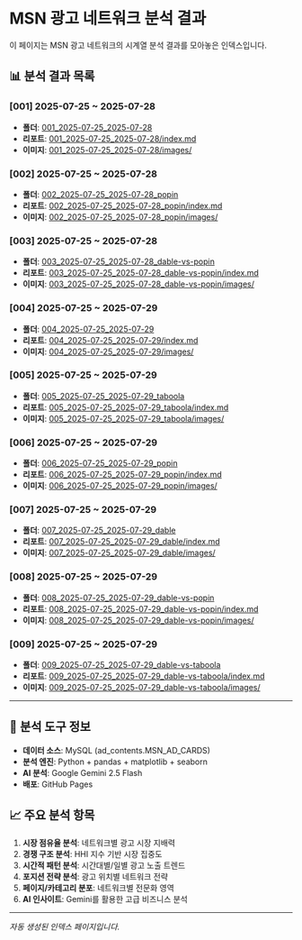 # MSN 광고 네트워크 분석 결과

이 페이지는 MSN 광고 네트워크의 시계열 분석 결과를 모아놓은 인덱스입니다.

## 📊 분석 결과 목록


### [001] 2025-07-25 ~ 2025-07-28
- **폴더**: [001_2025-07-25_2025-07-28](./001_2025-07-25_2025-07-28/)
- **리포트**: [001_2025-07-25_2025-07-28/index.md](./001_2025-07-25_2025-07-28/index.md)
- **이미지**: [001_2025-07-25_2025-07-28/images/](./001_2025-07-25_2025-07-28/images/)


### [002] 2025-07-25 ~ 2025-07-28
- **폴더**: [002_2025-07-25_2025-07-28_popin](./002_2025-07-25_2025-07-28_popin/)
- **리포트**: [002_2025-07-25_2025-07-28_popin/index.md](./002_2025-07-25_2025-07-28_popin/index.md)
- **이미지**: [002_2025-07-25_2025-07-28_popin/images/](./002_2025-07-25_2025-07-28_popin/images/)


### [003] 2025-07-25 ~ 2025-07-28
- **폴더**: [003_2025-07-25_2025-07-28_dable-vs-popin](./003_2025-07-25_2025-07-28_dable-vs-popin/)
- **리포트**: [003_2025-07-25_2025-07-28_dable-vs-popin/index.md](./003_2025-07-25_2025-07-28_dable-vs-popin/index.md)
- **이미지**: [003_2025-07-25_2025-07-28_dable-vs-popin/images/](./003_2025-07-25_2025-07-28_dable-vs-popin/images/)


### [004] 2025-07-25 ~ 2025-07-29
- **폴더**: [004_2025-07-25_2025-07-29](./004_2025-07-25_2025-07-29/)
- **리포트**: [004_2025-07-25_2025-07-29/index.md](./004_2025-07-25_2025-07-29/index.md)
- **이미지**: [004_2025-07-25_2025-07-29/images/](./004_2025-07-25_2025-07-29/images/)


### [005] 2025-07-25 ~ 2025-07-29
- **폴더**: [005_2025-07-25_2025-07-29_taboola](./005_2025-07-25_2025-07-29_taboola/)
- **리포트**: [005_2025-07-25_2025-07-29_taboola/index.md](./005_2025-07-25_2025-07-29_taboola/index.md)
- **이미지**: [005_2025-07-25_2025-07-29_taboola/images/](./005_2025-07-25_2025-07-29_taboola/images/)


### [006] 2025-07-25 ~ 2025-07-29
- **폴더**: [006_2025-07-25_2025-07-29_popin](./006_2025-07-25_2025-07-29_popin/)
- **리포트**: [006_2025-07-25_2025-07-29_popin/index.md](./006_2025-07-25_2025-07-29_popin/index.md)
- **이미지**: [006_2025-07-25_2025-07-29_popin/images/](./006_2025-07-25_2025-07-29_popin/images/)


### [007] 2025-07-25 ~ 2025-07-29
- **폴더**: [007_2025-07-25_2025-07-29_dable](./007_2025-07-25_2025-07-29_dable/)
- **리포트**: [007_2025-07-25_2025-07-29_dable/index.md](./007_2025-07-25_2025-07-29_dable/index.md)
- **이미지**: [007_2025-07-25_2025-07-29_dable/images/](./007_2025-07-25_2025-07-29_dable/images/)


### [008] 2025-07-25 ~ 2025-07-29
- **폴더**: [008_2025-07-25_2025-07-29_dable-vs-popin](./008_2025-07-25_2025-07-29_dable-vs-popin/)
- **리포트**: [008_2025-07-25_2025-07-29_dable-vs-popin/index.md](./008_2025-07-25_2025-07-29_dable-vs-popin/index.md)
- **이미지**: [008_2025-07-25_2025-07-29_dable-vs-popin/images/](./008_2025-07-25_2025-07-29_dable-vs-popin/images/)


### [009] 2025-07-25 ~ 2025-07-29
- **폴더**: [009_2025-07-25_2025-07-29_dable-vs-taboola](./009_2025-07-25_2025-07-29_dable-vs-taboola/)
- **리포트**: [009_2025-07-25_2025-07-29_dable-vs-taboola/index.md](./009_2025-07-25_2025-07-29_dable-vs-taboola/index.md)
- **이미지**: [009_2025-07-25_2025-07-29_dable-vs-taboola/images/](./009_2025-07-25_2025-07-29_dable-vs-taboola/images/)


---

## 🔧 분석 도구 정보

- **데이터 소스**: MySQL (ad_contents.MSN_AD_CARDS)
- **분석 엔진**: Python + pandas + matplotlib + seaborn
- **AI 분석**: Google Gemini 2.5 Flash
- **배포**: GitHub Pages

## 📈 주요 분석 항목

1. **시장 점유율 분석**: 네트워크별 광고 시장 지배력
2. **경쟁 구조 분석**: HHI 지수 기반 시장 집중도
3. **시간적 패턴 분석**: 시간대별/일별 광고 노출 트렌드
4. **포지션 전략 분석**: 광고 위치별 네트워크 전략
5. **페이지/카테고리 분포**: 네트워크별 전문화 영역
6. **AI 인사이트**: Gemini를 활용한 고급 비즈니스 분석

---

*자동 생성된 인덱스 페이지입니다.*
